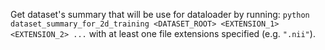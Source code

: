 Get dataset's summary that will be use for dataloader by running:
```python dataset_summary_for_2d_training <DATASET_ROOT> <EXTENSION_1> <EXTENSION_2> ...```
with at least one file extensions specified (e.g. `".nii"`).